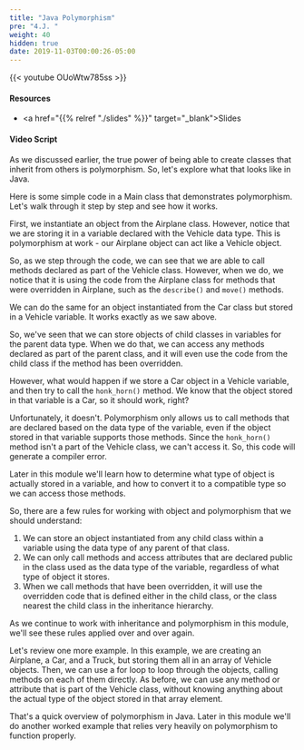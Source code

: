 ```yaml
---
title: "Java Polymorphism"
pre: "4.J. "
weight: 40
hidden: true
date: 2019-11-03T00:00:26-05:00
---
```


{{< youtube OUoWtw785ss >}}

#### Resources

* <a href="{{% relref "./slides" %}}" target="_blank">Slides</a>


#### Video Script

As we discussed earlier, the true power of being able to create classes that inherit from others is polymorphism. So, let's explore what that looks like in Java.

Here is some simple code in a Main class that demonstrates polymorphism. Let's walk through it step by step and see how it works.

First, we instantiate an object from the Airplane class. However, notice that we are storing it in a variable declared with the Vehicle data type. This is polymorphism at work - our Airplane object can act like a Vehicle object.

So, as we step through the code, we can see that we are able to call methods declared as part of the Vehicle class. However, when we do, we notice that it is using the code from the Airplane class for methods that were overridden in Airplane, such as the `describe()` and `move()` methods.

We can do the same for an object instantiated from the Car class but stored in a Vehicle variable. It works exactly as we saw above.

So, we've seen that we can store objects of child classes in variables for the parent data type. When we do that, we can access any methods declared as part of the parent class, and it will even use the code from the child class if the method has been overridden.

However, what would happen if we store a Car object in a Vehicle variable, and then try to call the `honk_horn()` method. We know that the object stored in that variable is a Car, so it should work, right?

Unfortunately, it doesn't. Polymorphism only allows us to call methods that are declared based on the data type of the variable, even if the object stored in that variable supports those methods. Since the `honk_horn()` method isn't a part of the Vehicle class, we can't access it. So, this code will generate a compiler error.

Later in this module we'll learn how to determine what type of object is actually stored in a variable, and how to convert it to a compatible type so we can access those methods.

So, there are a few rules for working with object and polymorphism that we should understand:

1. We can store an object instantiated from any child class within a variable using the data type of any parent of that class.
2. We can only call methods and access attributes that are declared public in the class used as the data type of the variable, regardless of what type of object it stores.
3. When we call methods that have been overridden, it will use the overridden code that is defined either in the child class, or the class nearest the child class in the inheritance hierarchy.

As we continue to work with inheritance and polymorphism in this module, we'll see these rules applied over and over again.

Let's review one more example. In this example, we are creating an Airplane, a Car, and a Truck, but storing them all in an array of Vehicle objects. Then, we can use a for loop to loop through the objects, calling methods on each of them directly. As before, we can use any method or attribute that is part of the Vehicle class, without knowing anything about the actual type of the object stored in that array element.

That's a quick overview of polymorphism in Java. Later in this module we'll do another worked example that relies very heavily on polymorphism to function properly.
